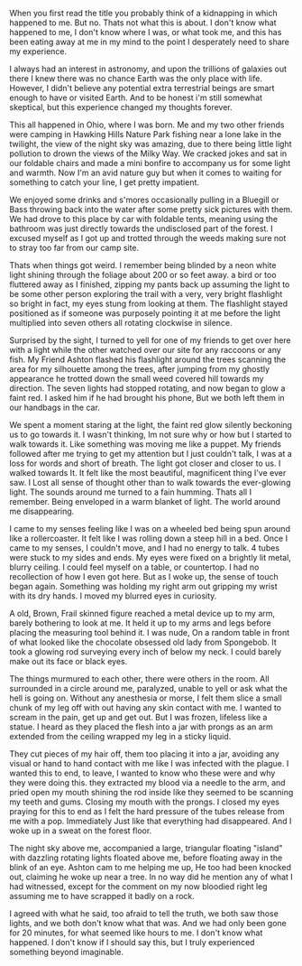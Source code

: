 When you first read the title you probably think of a kidnapping in which happened to me. But no. Thats not what this is about. I don't know what happened to me, I don't know where I was, or what took me, and this has been eating away at me in my mind to the point I desperately need to share my experience.

I always had an interest in astronomy, and upon the trillions of galaxies out there I knew there was no chance Earth was the only place with life. However, I didn't believe any potential extra terrestrial beings  are smart enough to have or visited Earth. And to be honest i'm still somewhat skeptical, but this experience changed my thoughts forever.

This all happened in Ohio, where I was born. Me and my two other friends were camping in Hawking Hills Nature Park fishing near a lone lake in the twilight, the view of the night sky was amazing, due to there being little light pollution to drown the views of the Milky Way. We cracked jokes and sat in our foldable chairs and made a mini bonfire to accompany us for some light and warmth. Now I'm an avid nature guy but when it comes to waiting for something to catch your line, I get pretty impatient.

We enjoyed some drinks and s'mores occasionally pulling in a Bluegill or Bass throwing back into the water after some pretty sick pictures with them. We had drove to this place by car with foldable tents, meaning using the bathroom was just directly towards the undisclosed part of the forest. I excused myself as I got up and trotted through the weeds making sure not to stray too far from our camp site.   


Thats when things got weird. I remember being blinded by a neon white light shining through the foliage about 200 or so feet away. a bird or too fluttered away as I finished, zipping my pants back up assuming the light to be some other person exploring the trail with a very, very bright flashlight so bright in fact, my eyes stung from looking at them. The flashlight stayed positioned as if someone was purposely pointing it at me before the light multiplied into seven others all rotating clockwise in silence. 

Surprised by the sight, I turned to yell for one of my friends to get over here with a light while the other watched over our site for any raccoons or any fish. My Friend Ashton flashed his flashlight around the trees scanning the area for my silhouette among the trees, after jumping from my ghostly appearance he trotted down the small weed covered hill towards my direction. The seven lights had stopped rotating, and now began to glow a faint red. I asked him if he had brought his phone, But we both left them in our handbags in the car. 

We spent a moment staring at the light, the faint red glow silently beckoning us to go towards it. I wasn't thinking, Im not sure why or how but I started to walk towards it. Like something was moving me like a puppet. My friends followed after me trying to get my attention but I just couldn't talk, I was at a loss for words and short of breath. The light got closer and closer to us. I walked towards It. It felt like the most beautiful, magnificent thing I've ever saw. I Lost all sense of thought other than to walk towards the ever-glowing light. The sounds around me turned to a fain humming. Thats all I remember. Being enveloped in a warm blanket of light. The world around me disappearing. 

I came to my senses feeling like I was on a wheeled bed being spun around like a rollercoaster. It felt like I was rolling down a steep hill in a bed. Once I came to my senses, I couldn't move, and I had no energy to talk. 4 tubes were stuck to my sides and ends. My eyes were fixed on a brightly lit metal, blurry ceiling. I could feel myself on a table, or countertop. I had no recollection of how I even got here. But as I woke up, the sense of touch began again. Something was holding my right arm out gripping my wrist with its dry hands. I moved my blurred eyes in curiosity. 

A old, Brown, Frail skinned figure reached a metal device up to my arm, barely bothering to look at me. It held it up to my arms and legs before placing the measuring tool behind it. I was nude, On a random table in front of what looked like the chocolate obsessed old lady from Spongebob. It took a glowing rod surveying every inch of below my neck. I could barely make out its face or black eyes. 

The things murmured to each other, there were others in the room. All surrounded in a circle around me, paralyzed, unable to yell or ask what the hell is going on. Without any anesthesia or morse, I felt them slice a small chunk of my leg off with out having any skin contact with me. I wanted to scream in the pain, get up and get out. But I was frozen, lifeless like a statue. I heard as they placed the flesh into a jar with prongs as an arm extended from the ceiling wrapped my leg in a sticky liquid. 

They cut pieces of my hair off, them too placing it into a jar, avoiding any visual or hand to hand contact with me like I was infected with the plague. I wanted this to end, to leave, I wanted to know who these were and why they were doing this. they extracted my blood via a needle to the arm, and pried open my mouth shining the rod inside like they seemed to be scanning my teeth and gums. Closing my mouth with the prongs. I closed my eyes praying for this to end as I felt the hard pressure of the tubes release from me with a pop. Immediately Just like that everything had disappeared. And I woke up in a sweat on the forest floor. 

The night sky above me, accompanied a large, triangular floating "island" with dazzling rotating lights floated above me, before floating away in the blink of an eye. Ashton cam to me helping me up, He too had been knocked out, claiming he woke up near a tree. In no way did he mention any of what I had witnessed, except for the comment on my now bloodied right leg assuming me to have scrapped it badly on a rock.

I agreed with what he said, too afraid to tell the truth, we both saw those lights, and we both don't know what that was. And we had only been gone for 20 minutes, for what seemed like hours to me. I don't know what happened. I don't know if I should say this, but I truly experienced something beyond imaginable.